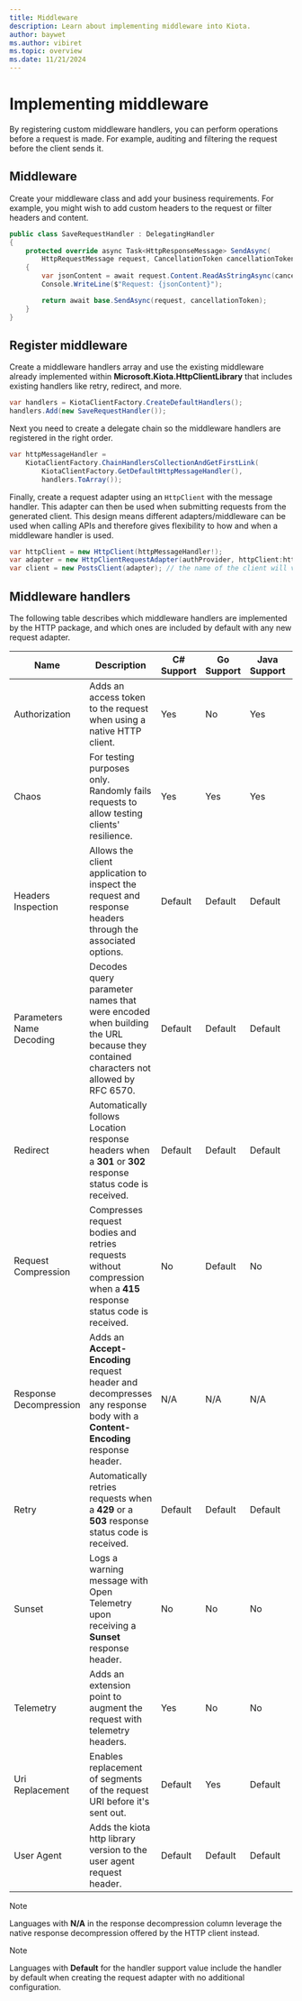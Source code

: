 ```yaml
---
title: Middleware
description: Learn about implementing middleware into Kiota.
author: baywet
ms.author: vibiret
ms.topic: overview
ms.date: 11/21/2024
---
```


# Implementing middleware

By registering custom middleware handlers, you can perform operations before a request is made. For example, auditing and filtering the request before the client sends it.

## Middleware

Create your middleware class and add your business requirements. For example, you might wish to add custom headers to the request or filter headers and content.

```csharp
public class SaveRequestHandler : DelegatingHandler
{
    protected override async Task<HttpResponseMessage> SendAsync(
        HttpRequestMessage request, CancellationToken cancellationToken)
    {
        var jsonContent = await request.Content.ReadAsStringAsync(cancellationToken);
        Console.WriteLine($"Request: {jsonContent}");

        return await base.SendAsync(request, cancellationToken);
    }
}
```

## Register middleware

Create a middleware handlers array and use the existing middleware already implemented within **Microsoft.Kiota.HttpClientLibrary** that includes existing handlers like retry, redirect, and more.

```csharp
var handlers = KiotaClientFactory.CreateDefaultHandlers();
handlers.Add(new SaveRequestHandler());
```

Next you need to create a delegate chain so the middleware handlers are registered in the right order.

```csharp
var httpMessageHandler =
    KiotaClientFactory.ChainHandlersCollectionAndGetFirstLink(
        KiotaClientFactory.GetDefaultHttpMessageHandler(),
        handlers.ToArray());
```

Finally, create a request adapter using an `HttpClient` with the message handler. This adapter can then be used when submitting requests from the generated client. This design means different adapters/middleware can be used when calling APIs and therefore gives flexibility to how and when a middleware handler is used.

```csharp
var httpClient = new HttpClient(httpMessageHandler!);
var adapter = new HttpClientRequestAdapter(authProvider, httpClient:httpClient);
var client = new PostsClient(adapter); // the name of the client will vary based on your generation parameters
```

## Middleware handlers

The following table describes which middleware handlers are implemented by the HTTP package, and which ones are included by default with any new request adapter.

| Name | Description | C# Support | Go Support | Java Support | TypeScript Support | PHP Support | Python Support |
| ---- | ---- | ---- | ---- | ---- | ---- | ---- | ---- |
| Authorization | Adds an access token to the request when using a native HTTP client. | Yes | No | Yes | No | No | No |
| Chaos | For testing purposes only. Randomly fails requests to allow testing clients' resilience. | Yes | Yes | Yes | Yes | Yes | No |
| Headers Inspection | Allows the client application to inspect the request and response headers through the associated options. | Default | Default | Default | Default | Default | Default |
| Parameters Name Decoding | Decodes query parameter names that were encoded when building the URL because they contained characters not allowed by RFC 6570. | Default | Default | Default | Default | Default | Default |
| Redirect | Automatically follows Location response headers when a **301** or **302** response status code is received. | Default | Default | Default | Default | Default | Default |
| Request Compression | Compresses request bodies and retries requests without compression when a **415** response status code is received. | No | Default | No | Default | No | No |
| Response Decompression | Adds an **Accept-Encoding** request header and decompresses any response body with a **Content-Encoding** response header. | N/A | N/A | N/A | N/A | N/A | N/A |
| Retry | Automatically retries requests when a **429** or a **503** response status code is received. | Default | Default | Default | Default | Default | Default |
| Sunset | Logs a warning message with Open Telemetry upon receiving a **Sunset** response header. | No | No | No | No | No | No |
| Telemetry | Adds an extension point to augment the request with telemetry headers. | Yes | No | No | Yes | Yes | No |
| Uri Replacement | Enables replacement of segments of the request URI before it's sent out. | Default | Yes | Default | Yes | Yes | Default |
| User Agent | Adds the kiota http library version to the user agent request header. | Default | Default | Default | Default | Default | Default |

> [!NOTE]
> Languages with **N/A** in the response decompression column leverage the native response decompression offered by the HTTP client instead.

> [!NOTE]
> Languages with **Default** for the handler support value include the handler by default when creating the request adapter with no additional configuration.
